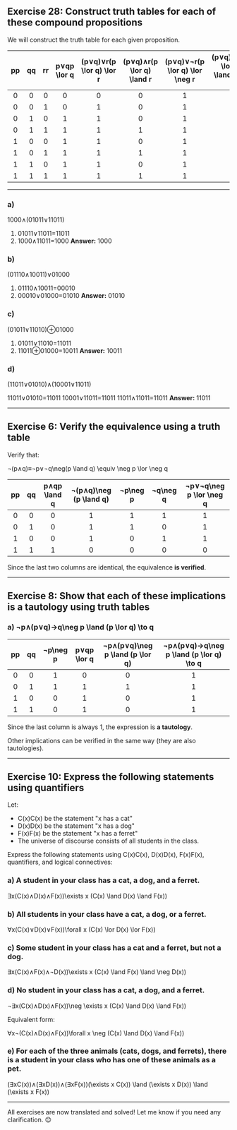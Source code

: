 
## **Exercise 28: Construct truth tables for each of these compound propositions**

We will construct the truth table for each given proposition.

|pp|qq|rr|p∨qp \lor q|(p∨q)∨r(p \lor q) \lor r|(p∨q)∧r(p \lor q) \land r|(p∨q)∨¬r(p \lor q) \lor \neg r|(p∨q)∧¬r(p \lor q) \land \neg r|(p∧q)∨r(p \land q) \lor r|(p∧q)∧¬r(p \land q) \land \neg r|
|:-:|:-:|:-:|:-:|:-:|:-:|:-:|:-:|:-:|:-:|
|0|0|0|0|0|0|1|0|0|0|
|0|0|1|0|1|0|1|0|1|0|
|0|1|0|1|1|0|1|1|1|0|
|0|1|1|1|1|1|1|0|1|0|
|1|0|0|1|1|0|1|1|1|0|
|1|0|1|1|1|1|1|0|1|0|
|1|1|0|1|1|0|1|1|1|1|
|1|1|1|1|1|1|1|0|1|0|


---

### **a)**

1000∧(01011∨11011)

1) 01011∨11011=11011
2) 1000∧11011=1000
    **Answer:** 1000

### **b)**

(01110∧10011)∨01000

1) 01110∧10011=00010
2) 00010∨01000=01010
    **Answer:** 01010

### **c)**

(01011∨11010)⊕01000

1) 01011∨11010=11011
2) 11011⊕01000=10011
    **Answer:** 10011

### **d)**

(11011∨01010)∧(10001∨11011)

11011∨01010=11011
10001∨11011=11011
11011∧11011=11011
    **Answer:** 11011

---

## **Exercise 6: Verify the equivalence using a truth table**

Verify that:

¬(p∧q)≡¬p∨¬q\neg(p \land q) \equiv \neg p \lor \neg q

|pp|qq|p∧qp \land q|¬(p∧q)\neg (p \land q)|¬p\neg p|¬q\neg q|¬p∨¬q\neg p \lor \neg q|
|:-:|:-:|:-:|:-:|:-:|:-:|:-:|
|0|0|0|1|1|1|1|
|0|1|0|1|1|0|1|
|1|0|0|1|0|1|1|
|1|1|1|0|0|0|0|

Since the last two columns are identical, the equivalence **is verified**.

---

## **Exercise 8: Show that each of these implications is a tautology using truth tables**

### **a)** ¬p∧(p∨q)→q\neg p \land (p \lor q) \to q

|pp|qq|¬p\neg p|p∨qp \lor q|¬p∧(p∨q)\neg p \land (p \lor q)|¬p∧(p∨q)→q\neg p \land (p \lor q) \to q|
|:-:|:-:|:-:|:-:|:-:|:-:|
|0|0|1|0|0|1|
|0|1|1|1|1|1|
|1|0|0|1|0|1|
|1|1|0|1|0|1|

Since the last column is always 1, the expression is **a tautology**.

Other implications can be verified in the same way (they are also tautologies).

---

## **Exercise 10: Express the following statements using quantifiers**

Let:

- C(x)C(x) be the statement "x has a cat"
- D(x)D(x) be the statement "x has a dog"
- F(x)F(x) be the statement "x has a ferret"
- The universe of discourse consists of all students in the class.

Express the following statements using C(x)C(x), D(x)D(x), F(x)F(x), quantifiers, and logical connectives:

### **a)** A student in your class has a cat, a dog, and a ferret.

∃x(C(x)∧D(x)∧F(x))\exists x (C(x) \land D(x) \land F(x))

### **b)** All students in your class have a cat, a dog, or a ferret.

∀x(C(x)∨D(x)∨F(x))\forall x (C(x) \lor D(x) \lor F(x))

### **c)** Some student in your class has a cat and a ferret, but not a dog.

∃x(C(x)∧F(x)∧¬D(x))\exists x (C(x) \land F(x) \land \neg D(x))

### **d)** No student in your class has a cat, a dog, and a ferret.

¬∃x(C(x)∧D(x)∧F(x))\neg \exists x (C(x) \land D(x) \land F(x))

Equivalent form:

∀x¬(C(x)∧D(x)∧F(x))\forall x \neg (C(x) \land D(x) \land F(x))

### **e)** For each of the three animals (cats, dogs, and ferrets), there is a student in your class who has one of these animals as a pet.

(∃xC(x))∧(∃xD(x))∧(∃xF(x))(\exists x C(x)) \land (\exists x D(x)) \land (\exists x F(x))

---

All exercises are now translated and solved! Let me know if you need any clarification. 😊